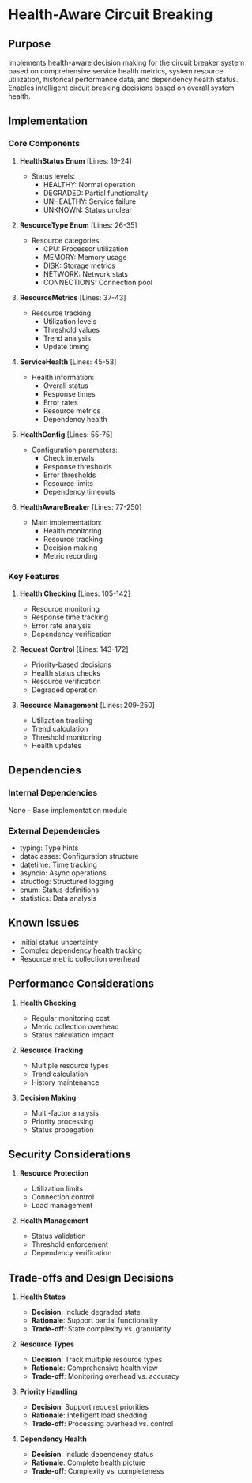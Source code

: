 # Health-Aware Circuit Breaking

## Purpose

Implements health-aware decision making for the circuit breaker system based on comprehensive service health metrics, system resource utilization, historical performance data, and dependency health status. Enables intelligent circuit breaking decisions based on overall system health.

## Implementation

### Core Components

1. **HealthStatus Enum** [Lines: 19-24]

   - Status levels:
     - HEALTHY: Normal operation
     - DEGRADED: Partial functionality
     - UNHEALTHY: Service failure
     - UNKNOWN: Status unclear

2. **ResourceType Enum** [Lines: 26-35]

   - Resource categories:
     - CPU: Processor utilization
     - MEMORY: Memory usage
     - DISK: Storage metrics
     - NETWORK: Network stats
     - CONNECTIONS: Connection pool

3. **ResourceMetrics** [Lines: 37-43]

   - Resource tracking:
     - Utilization levels
     - Threshold values
     - Trend analysis
     - Update timing

4. **ServiceHealth** [Lines: 45-53]

   - Health information:
     - Overall status
     - Response times
     - Error rates
     - Resource metrics
     - Dependency health

5. **HealthConfig** [Lines: 55-75]

   - Configuration parameters:
     - Check intervals
     - Response thresholds
     - Error thresholds
     - Resource limits
     - Dependency timeouts

6. **HealthAwareBreaker** [Lines: 77-250]
   - Main implementation:
     - Health monitoring
     - Resource tracking
     - Decision making
     - Metric recording

### Key Features

1. **Health Checking** [Lines: 105-142]

   - Resource monitoring
   - Response time tracking
   - Error rate analysis
   - Dependency verification

2. **Request Control** [Lines: 143-172]

   - Priority-based decisions
   - Health status checks
   - Resource verification
   - Degraded operation

3. **Resource Management** [Lines: 209-250]
   - Utilization tracking
   - Trend calculation
   - Threshold monitoring
   - Health updates

## Dependencies

### Internal Dependencies

None - Base implementation module

### External Dependencies

- typing: Type hints
- dataclasses: Configuration structure
- datetime: Time tracking
- asyncio: Async operations
- structlog: Structured logging
- enum: Status definitions
- statistics: Data analysis

## Known Issues

- Initial status uncertainty
- Complex dependency health tracking
- Resource metric collection overhead

## Performance Considerations

1. **Health Checking**

   - Regular monitoring cost
   - Metric collection overhead
   - Status calculation impact

2. **Resource Tracking**

   - Multiple resource types
   - Trend calculation
   - History maintenance

3. **Decision Making**
   - Multi-factor analysis
   - Priority processing
   - Status propagation

## Security Considerations

1. **Resource Protection**

   - Utilization limits
   - Connection control
   - Load management

2. **Health Management**
   - Status validation
   - Threshold enforcement
   - Dependency verification

## Trade-offs and Design Decisions

1. **Health States**

   - **Decision**: Include degraded state
   - **Rationale**: Support partial functionality
   - **Trade-off**: State complexity vs. granularity

2. **Resource Types**

   - **Decision**: Track multiple resource types
   - **Rationale**: Comprehensive health view
   - **Trade-off**: Monitoring overhead vs. accuracy

3. **Priority Handling**

   - **Decision**: Support request priorities
   - **Rationale**: Intelligent load shedding
   - **Trade-off**: Processing overhead vs. control

4. **Dependency Health**
   - **Decision**: Include dependency status
   - **Rationale**: Complete health picture
   - **Trade-off**: Complexity vs. completeness
